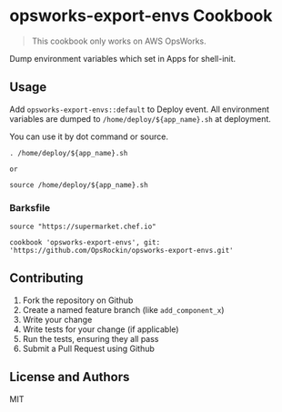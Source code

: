 opsworks-export-envs Cookbook
=============================

> This cookbook only works on AWS OpsWorks.

Dump environment variables which set in Apps for shell-init.


Usage
----

Add `opsworks-export-envs::default` to Deploy event.
All environment variables are dumped to `/home/deploy/${app_name}.sh` at deployment.

You can use it by dot command or source.

```
. /home/deploy/${app_name}.sh

or 

source /home/deploy/${app_name}.sh
```


### Barksfile

```
source "https://supermarket.chef.io"

cookbook 'opsworks-export-envs', git: 'https://github.com/OpsRockin/opsworks-export-envs.git'
```

Contributing
------------

1. Fork the repository on Github
2. Create a named feature branch (like `add_component_x`)
3. Write your change
4. Write tests for your change (if applicable)
5. Run the tests, ensuring they all pass
6. Submit a Pull Request using Github

License and Authors
-------------------

MIT

